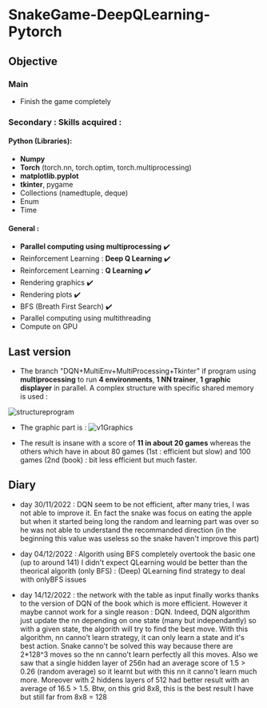 # SnakeGame-DeepQLearning-Pytorch

## Objective

### Main

* Finish the game completely

### Secondary : Skills acquired :

#### Python (Libraries):

* **Numpy**
* **Torch** (torch.nn, torch.optim, torch.multiprocessing)
* **matplotlib.pyplot**
* **tkinter**, pygame
* Collections (namedtuple, deque)
* Enum
* Time

#### General :

* **Parallel computing using multiprocessing** :heavy_check_mark:
* Reinforcement Learning : **Deep Q Learning** :heavy_check_mark:
* Reinforcement Learning : **Q Learning** :heavy_check_mark:
* Rendering graphics  :heavy_check_mark:
* Rendering plots  :heavy_check_mark:
* BFS (Breath First Search) :heavy_check_mark:
* Parallel computing using multithreading
* Compute on GPU

## Last version

* The branch "DQN+MultiEnv+MultiProcessing+Tkinter" if program using **multiprocessing** to run **4 environments**, **1 NN trainer**, **1 graphic displayer** in parallel. A complex structure with specific shared memory is used :

![structureprogram](https://user-images.githubusercontent.com/95492416/207930365-45df1074-a2ac-4897-8f6a-cc0c42e7e841.jpg)

* The graphic part is :
![v1Graphics](https://user-images.githubusercontent.com/95492416/207930043-bb5f076c-9453-42d3-ad39-f5298fbe3e77.png)

* The result is insane with a score of **11 in about 20 games** whereas the others which have in about 80 games (1st : efficient but slow) and 100 games (2nd (book) : bit less efficient but much faster.

## Diary

* day 30/11/2022 : DQN seem to be not efficient, after many tries, I was not able to improve it. En fact the snake was focus on eating the apple but when it started being long the random and learning part was over so he was not able to understand the recommanded direction (in the beginning this value was useless so the snake haven't improve this part)

* day 04/12/2022 : Algorith using BFS completely overtook the basic one (up to around 141)
I didn't expect QLearning would be better than the theorical algorith (only BFS) : (Deep) QLearning find strategy to deal with onlyBFS issues

* day 14/12/2022 : the network with the table as input finally works thanks to the version of DQN of the book which is more efficient. However it maybe cannot work for a single reason : DQN. Indeed, DQN algorithm just update the nn depending on one state (many but independantly) so with a given state, the algorith will try to find the best move. With this algorithm, nn canno't learn strategy, it can only learn a state and it's best action. Snake canno't be solved this way because there are 2*128^3 moves so the nn canno't learn perfectly all this moves.
Also we saw that a single hidden layer of 256n had an average score of 1.5 > 0.26 (random average) so it learnt but with this nn it canno't learn much more. Moreover with 2 hiddens layers of 512 had better result with an average of 16.5 > 1.5. Btw, on this grid 8x8, this is the best result I have but still far from 8x8 = 128
